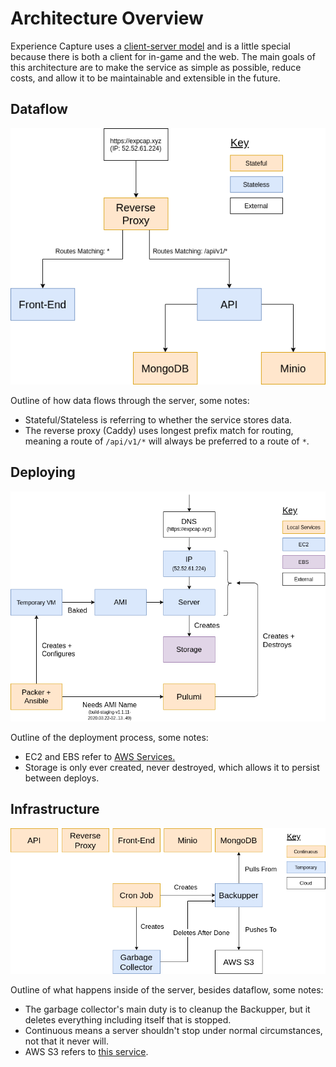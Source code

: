 # Architecture Overview

Experience Capture uses a [client-server model](https://en.wikipedia.org/wiki/Client%E2%80%93server_model) and is a little special because there is both a client for in-game and the web. The main goals of this architecture are to make the service as simple as possible, reduce costs, and allow it to be maintainable and extensible in the future.

## Dataflow

![Dataflow diagram](images/data_flow.png)

Outline of how data flows through the server, some notes:

- Stateful/Stateless is referring to whether the service stores data.
- The reverse proxy (Caddy) uses longest prefix match for routing, meaning a route of `/api/v1/*` will always be preferred to a route of `*`.

## Deploying

![Deploying diagram](images/deploying.png)

Outline of the deployment process, some notes:

- EC2 and EBS refer to [AWS Services.](https://aws.amazon.com/)
- Storage is only ever created, never destroyed, which allows it to persist between deploys.

## Infrastructure

![Infrastructure diagram](images/infrastructure.png)

Outline of what happens inside of the server, besides dataflow, some notes:

- The garbage collector's main duty is to cleanup the Backupper, but it deletes everything including itself that is stopped.
- Continuous means a server shouldn't stop under normal circumstances, not that it never will.
- AWS S3 refers to [this service](https://aws.amazon.com/s3/).